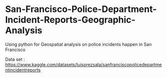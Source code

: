 # San-Francisco-Police-Department-Incident-Reports-Geographic-Analysis
Using python for Geospatial analysis on police incidents happen in San Francisco

Data set : https://www.kaggle.com/datasets/luisprezsala/sanfranciscopolicedepartmentincidentreports
